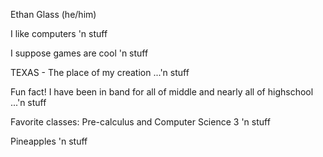 Ethan Glass (he/him)

I like computers 'n stuff

I suppose games are cool 'n stuff

TEXAS - The place of my creation     ...'n stuff

Fun fact! I have been in band for all of middle and nearly all of highschool         ...'n stuff

Favorite classes: Pre-calculus and Computer Science 3 'n stuff

Pineapples 'n stuff
